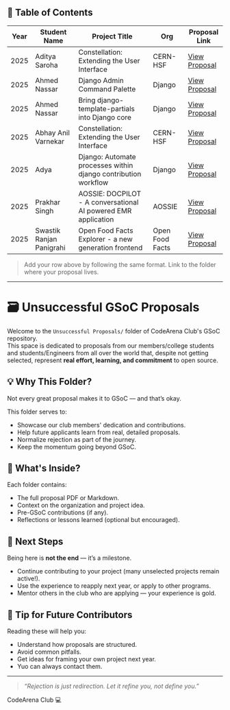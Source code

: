 ## 📅 Table of Contents

| Year | Student Name | Project Title | Org | Proposal Link |
|------|--------------|----------------|-----|----------------|
| 2025 | Aditya Saroha | Constellation: Extending the User Interface | CERN-HSF | [View Proposal](./2025/GSoC%202025%20Project%20Proposal%20for%20Extending%20User%20Interface_%20Constellation.pdf)|
| 2025 | Ahmed Nassar | Django Admin Command Palette | Django | [View Proposal](https://github.com/AhmedNassar7/GSoC-Accepted-Proposals/blob/main/Unsucessful%20Proposals/2025/Django_Admin_Command_Palette.pdf)|
| 2025 | Ahmed Nassar | Bring django-template-partials into Django core | Django | [View Proposal](https://github.com/AhmedNassar7/GSoC-Accepted-Proposals/blob/main/Unsucessful%20Proposals/2025/Bring%20django-template-partials%20into%20Django%20core.pdf)|
| 2025 | Abhay Anil Varnekar | Constellation: Extending the User Interface | CERN-HSF | [View Proposal](./2025/Constellation%20-%20Extending%20the%20user%20interface_Abhay.pdf)|
| 2025 | Adya | Django: Automate processes within django contribution workflow | Django | [View Proposal](./2025/Automate%20Processes%20within%20Django%20Contribution%20Workflow%2C%20GSoC%2025%20proposal%20for%20Django%20by%20Adya%20.pdf)|
| 2025 | Prakhar Singh | AOSSIE: DOCPILOT - A conversational AI powered EMR application | AOSSIE | [View Proposal](./2025/prakhar_singh_gsoc_proposal_aossie.pdf)|
| 2025 | Swastik Ranjan Panigrahi | Open Food Facts Explorer - a new generation frontend | Open Food Facts | [View Proposal]() |

> Add your row above by following the same format. Link to the folder where your proposal lives.

---

# 🗃️ Unsuccessful GSoC Proposals

Welcome to the `Unsuccessful Proposals/` folder of CodeArena Club's GSoC repository.  
This space is dedicated to proposals from our members/college students and students/Engineers from all over the world that, despite not getting selected, represent **real effort, learning, and commitment** to open source.

## 💡 Why This Folder?

Not every great proposal makes it to GSoC — and that’s okay.

This folder serves to:
- Showcase our club members' dedication and contributions.
- Help future applicants learn from real, detailed proposals.
- Normalize rejection as part of the journey.
- Keep the momentum going beyond GSoC.

## 📂 What's Inside?

Each folder contains:
- The full proposal PDF or Markdown.
- Context on the organization and project idea.
- Pre-GSoC contributions (if any).
- Reflections or lessons learned (optional but encouraged).

## 🚀 Next Steps

Being here is **not the end** — it’s a milestone.
- Continue contributing to your project (many unselected projects remain active!).
- Use the experience to reapply next year, or apply to other programs.
- Mentor others in the club who are applying — your experience is gold.

## 🧠 Tip for Future Contributors

Reading these will help you:
- Understand how proposals are structured.
- Avoid common pitfalls.
- Get ideas for framing your own project next year.
- Yuo can always contact them.

---

> _“Rejection is just redirection. Let it refine you, not define you.”_

CodeArena Club 💻
